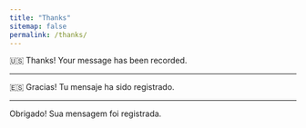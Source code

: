 ```yaml
---
title: "Thanks"
sitemap: false
permalink: /thanks/
---
```

:us:
Thanks! Your message has been recorded.

***
:es:
Gracias! Tu mensaje ha sido registrado.

***

Obrigado! Sua mensagem foi registrada.
